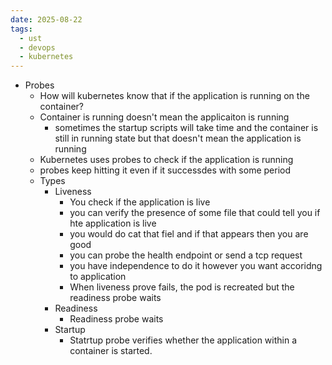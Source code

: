 ```yaml
---
date: 2025-08-22
tags:
  - ust
  - devops
  - kubernetes
---
```


- Probes 
	- How will kubernetes know that if the application is running on the container?
	- Container is running doesn't mean the applicaiton is running 
		- sometimes the startup scripts will take time and the container is still in running state but that doesn't mean the application is running 
	- Kubernetes uses probes to check if the application is running
	- probes keep hitting it even if it successdes with some period  
	- Types 
		- Liveness
			- You check if the application is live 
			- you can verify the presence of some file that could tell you if hte application is live
			- you would do cat that fiel and if that appears then you are good 
			- you can probe the health endpoint or send a tcp request
			- you have independence to do it however you want accoridng to application 
			- When liveness prove fails, the pod is recreated but the readiness probe waits 
		- Readiness 
			- Readiness probe waits 
		- Startup 
			-  Statrtup probe verifies whether the application within a container is started. 